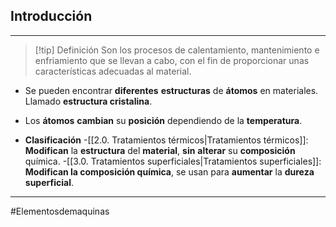 ## Introducción
---

>[!tip] Definición
>Son los procesos de calentamiento, mantenimiento e enfriamiento que se llevan a cabo, con el fin de proporcionar unas características adecuadas al material. 

- Se pueden encontrar **diferentes** **estructuras** de **átomos** en materiales. Llamado **estructura cristalina**.
- Los **átomos** **cambian** su **posición** dependiendo de la **temperatura**.

- **Clasificación**
	-[[2.0. Tratamientos térmicos|Tratamientos térmicos]]: **Modifican** la **estructura** del **material**, **sin** **alterar** su **composición** química.
	-[[3.0. Tratamientos superficiales|Tratamientos superficiales]]: **Modifican la composición química**, se usan para **aumentar** la **dureza** **superficial**.

---
#Elementosdemaquinas 